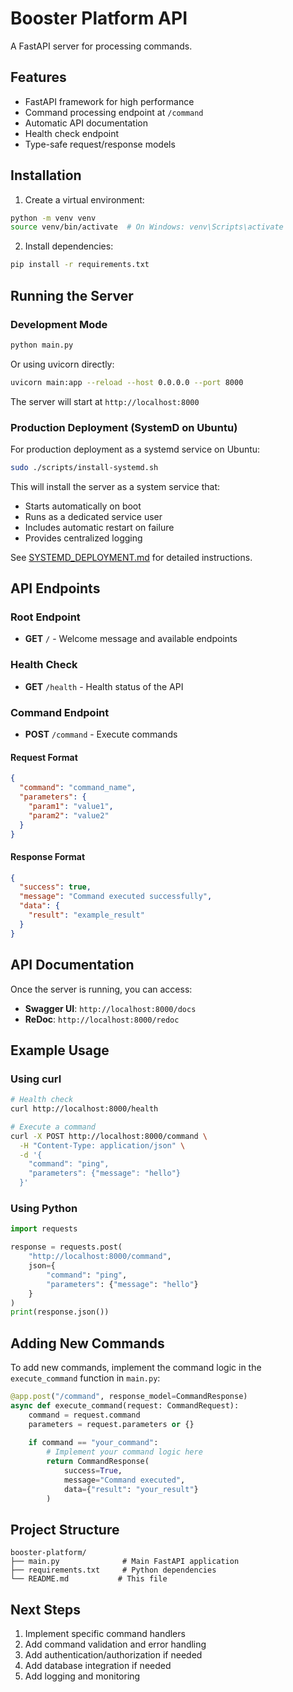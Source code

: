 # Booster Platform API

A FastAPI server for processing commands.

## Features

- FastAPI framework for high performance
- Command processing endpoint at `/command`
- Automatic API documentation
- Health check endpoint
- Type-safe request/response models

## Installation

1. Create a virtual environment:
```bash
python -m venv venv
source venv/bin/activate  # On Windows: venv\Scripts\activate
```

2. Install dependencies:
```bash
pip install -r requirements.txt
```

## Running the Server

### Development Mode
```bash
python main.py
```

Or using uvicorn directly:
```bash
uvicorn main:app --reload --host 0.0.0.0 --port 8000
```

The server will start at `http://localhost:8000`

### Production Deployment (SystemD on Ubuntu)

For production deployment as a systemd service on Ubuntu:

```bash
sudo ./scripts/install-systemd.sh
```

This will install the server as a system service that:
- Starts automatically on boot
- Runs as a dedicated service user
- Includes automatic restart on failure
- Provides centralized logging

See [SYSTEMD_DEPLOYMENT.md](SYSTEMD_DEPLOYMENT.md) for detailed instructions.

## API Endpoints

### Root Endpoint
- **GET** `/` - Welcome message and available endpoints

### Health Check
- **GET** `/health` - Health status of the API

### Command Endpoint
- **POST** `/command` - Execute commands

#### Request Format
```json
{
  "command": "command_name",
  "parameters": {
    "param1": "value1",
    "param2": "value2"
  }
}
```

#### Response Format
```json
{
  "success": true,
  "message": "Command executed successfully",
  "data": {
    "result": "example_result"
  }
}
```

## API Documentation

Once the server is running, you can access:
- **Swagger UI**: `http://localhost:8000/docs`
- **ReDoc**: `http://localhost:8000/redoc`

## Example Usage

### Using curl
```bash
# Health check
curl http://localhost:8000/health

# Execute a command
curl -X POST http://localhost:8000/command \
  -H "Content-Type: application/json" \
  -d '{
    "command": "ping",
    "parameters": {"message": "hello"}
  }'
```

### Using Python
```python
import requests

response = requests.post(
    "http://localhost:8000/command",
    json={
        "command": "ping",
        "parameters": {"message": "hello"}
    }
)
print(response.json())
```

## Adding New Commands

To add new commands, implement the command logic in the `execute_command` function in `main.py`:

```python
@app.post("/command", response_model=CommandResponse)
async def execute_command(request: CommandRequest):
    command = request.command
    parameters = request.parameters or {}
    
    if command == "your_command":
        # Implement your command logic here
        return CommandResponse(
            success=True,
            message="Command executed",
            data={"result": "your_result"}
        )
```

## Project Structure

```
booster-platform/
├── main.py              # Main FastAPI application
├── requirements.txt     # Python dependencies
└── README.md           # This file
```

## Next Steps

1. Implement specific command handlers
2. Add command validation and error handling
3. Add authentication/authorization if needed
4. Add database integration if needed
5. Add logging and monitoring


